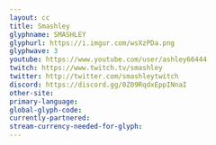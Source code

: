 ```yaml
---
layout: cc
title: Smashley
glyphname: SMASHLEY
glyphurl: https://i.imgur.com/wsXzPDa.png
glyphwave: 3
youtube: https://www.youtube.com/user/ashley66444
twitch: https://www.twitch.tv/smashley
twitter: http://twitter.com/smashleytwitch
discord: https://discord.gg/0Z09RqdxEppINnaI
other-site: 
primary-language: 
global-glyph-code: 
currently-partnered: 
stream-currency-needed-for-glyph: 
---
```


